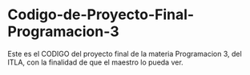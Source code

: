 # Codigo-de-Proyecto-Final-Programacion-3
Este es el CODIGO del proyecto final de la materia Programacion 3, del ITLA, con la finalidad de que el maestro lo pueda ver.
